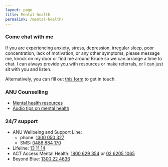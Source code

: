 ```yaml
---
layout: page
title: Mental health
permalink: /mental-health/
---
```


### Come chat with me

If you are experiencing anxiety, stress, depression, irregular sleep, poor concentration, lack of motivation, or any other symptoms, please message me, knock on my door or find me around Bruce so we can arrange a time to chat. I can always provide you with resources or make referrals, or I can just sit with you and listen.

Alternatively, you can fill out [this form](https://forms.office.com/r/dyKxr3qxPZ) to get in touch.

### ANU Counselling

- [Mental health resources](https://www.anu.edu.au/students/health-safety-wellbeing/getting-help-at-anu/anu-counselling/mental-health-resources)
- [Audio tips on mental health](https://www.anu.edu.au/students/health-safety-wellbeing/getting-help-at-anu/anu-counselling/talking-tips)

### 24/7 support

- ANU Wellbeing and Support Line:
  - phone: [1300 050 327](tel:1300050327)
  - SMS: [0488 884 170](sms:0488884170)
- Lifeline: [13 11 14](tel:131114)
- ACT Access Mental Health: [1800 629 354](tel:1800629354) or [02 6205 1065](tel:0262051065)
- Beyond Blue: [1300 22 4636](tel:1300224636)